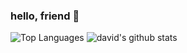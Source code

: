 ### hello, friend 👋

![Top Languages](https://github-readme-stats.vercel.app/api/top-langs/?username=davidandradeduarte&hide=html&exclude_repo=freecodecamp,davidandradeduarte.github.io,barra-parking,php-fe-interview-sample,davidandradeduarte.github.io.hugo)
![david's github stats](https://github-readme-stats.vercel.app/api?username=davidandradeduarte&show_icons=true&count_private=true&line_height=40)
